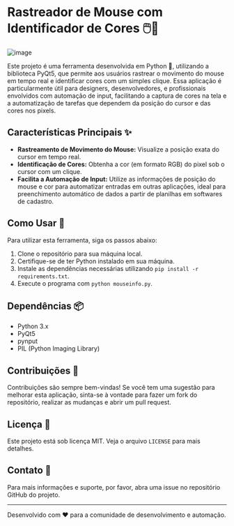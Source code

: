 # Rastreador de Mouse com Identificador de Cores 🖱️🎨

![image](https://github.com/GiulianoVianna/mouseinfo/assets/101942554/36829713-5fa1-4221-98b8-3c76248d8462)


Este projeto é uma ferramenta desenvolvida em Python 🐍, utilizando a biblioteca PyQt5, que permite aos usuários rastrear o movimento do mouse em tempo real e identificar cores com um simples clique. Essa aplicação é particularmente útil para designers, desenvolvedores, e profissionais envolvidos com automação de input, facilitando a captura de cores na tela e a automatização de tarefas que dependem da posição do cursor e das cores nos pixels.

## Características Principais ✨

- **Rastreamento de Movimento do Mouse:** Visualize a posição exata do cursor em tempo real.
- **Identificação de Cores:** Obtenha a cor (em formato RGB) do pixel sob o cursor com um clique.
- **Facilita a Automação de Input:** Utilize as informações de posição do mouse e cor para automatizar entradas em outras aplicações, ideal para preenchimento automático de dados a partir de planilhas em softwares de cadastro.

## Como Usar 🚀

Para utilizar esta ferramenta, siga os passos abaixo:

1. Clone o repositório para sua máquina local.
2. Certifique-se de ter Python instalado em sua máquina.
3. Instale as dependências necessárias utilizando `pip install -r requirements.txt`.
4. Execute o programa com `python mouseinfo.py`.

## Dependências 📦

- Python 3.x
- PyQt5
- pynput
- PIL (Python Imaging Library)

## Contribuições 👥

Contribuições são sempre bem-vindas! Se você tem uma sugestão para melhorar esta aplicação, sinta-se à vontade para fazer um fork do repositório, realizar as mudanças e abrir um pull request.

## Licença 📄

Este projeto está sob licença MIT. Veja o arquivo `LICENSE` para mais detalhes.

## Contato 📧

Para mais informações e suporte, por favor, abra uma issue no repositório GitHub do projeto.

---

Desenvolvido com ❤️ para a comunidade de desenvolvimento e automação.
